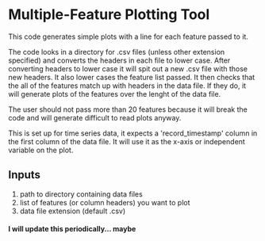 # Multiple-Feature Plotting Tool
This code generates simple plots with a line for each feature passed to it.

The code looks in a directory for .csv files (unless other extension specified) and converts the headers in each file to lower case. After converting headers to lower case it will spit out a new .csv file with those new headers. It also lower cases the feature list passed. It then checks that the all of the features match up with headers in the data file. If they do, it will generate plots of the features over the lenght of the data file. 

The user should not pass more than 20 features because it will break the code and will generate difficult to read plots anyway. 

This is set up for time series data, it expects a 'record_timestamp' column in the first column of the data file. It will use it as the x-axis or independent variable on the plot.

## Inputs
1. path to directory containing data files
2. list of features (or column headers) you want to plot
3. data file extension (default .csv)

#### I will update this periodically... maybe